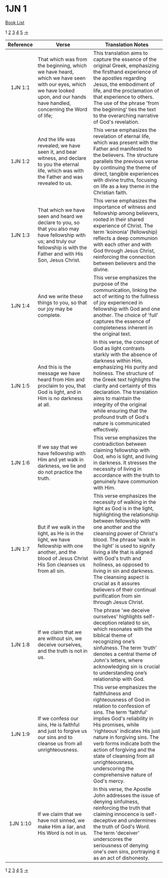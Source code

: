 # 1JN 1
[Book List](../README.md)

1 [2](./chapter_2.md) [3](./chapter_3.md) [4](./chapter_4.md) [5](./chapter_5.md) [->](./chapter_2.md)

| Reference | Verse | Translation Notes |
|:---------:|-------|-------------------|
|1JN 1:1|That which was from the beginning, which we have heard, which we have seen with our eyes, which we have looked upon, and our hands have handled, concerning the Word of life;|This translation aims to capture the essence of the original Greek, emphasizing the firsthand experience of the apostles regarding Jesus, the embodiment of life, and the proclamation of that experience to others. The use of the phrase 'from the beginning' ties the text to the overarching narrative of God's revelation.|
|1JN 1:2|And the life was revealed; we have seen it, and bear witness, and declare to you the eternal life, which was with the Father and was revealed to us.|This verse emphasizes the revelation of eternal life, which was present with the Father and manifested to the believers. The structure parallels the previous verse by continuing the theme of direct, tangible experiences with divine truths, focusing on life as a key theme in the Christian faith.|
|1JN 1:3|That which we have seen and heard we declare to you, so that you also may have fellowship with us; and truly our fellowship is with the Father and with His Son, Jesus Christ.|This verse emphasizes the importance of witness and fellowship among believers, rooted in their shared experience of Christ. The term 'koinonia' (fellowship) reflects a deep communion with each other and with God through Jesus Christ, reinforcing the connection between believers and the divine.|
|1JN 1:4|And we write these things to you, so that our joy may be complete.|This verse emphasizes the purpose of the communication, linking the act of writing to the fullness of joy experienced in fellowship with God and one another. The choice of 'full' captures the essence of completeness inherent in the original text.|
|1JN 1:5|And this is the message we have heard from Him and proclaim to you, that God is light, and in Him is no darkness at all.|In this verse, the concept of God as light contrasts starkly with the absence of darkness within Him, emphasizing His purity and holiness. The structure of the Greek text highlights the clarity and certainty of this declaration. The translation aims to maintain the integrity of the original while ensuring that the profound truth of God's nature is communicated effectively.|
|1JN 1:6|If we say that we have fellowship with Him and yet walk in darkness, we lie and do not practice the truth.|This verse emphasizes the contradiction between claiming fellowship with God, who is light, and living in darkness. It stresses the necessity of living in accordance with the truth to genuinely have communion with Him.|
|1JN 1:7|But if we walk in the light, as He is in the light, we have fellowship with one another, and the blood of Jesus Christ His Son cleanses us from all sin.|This verse emphasizes the necessity of walking in the light as God is in the light, highlighting the relationship between fellowship with one another and the cleansing power of Christ's blood. The phrase 'walk in the light' is used to signify living a life that is aligned with God's truth and holiness, as opposed to living in sin and darkness. The cleansing aspect is crucial as it assures believers of their continual purification from sin through Jesus Christ.|
|1JN 1:8|If we claim that we are without sin, we deceive ourselves, and the truth is not in us.|The phrase 'we deceive ourselves' highlights self-deception related to sin, which resonates with the biblical theme of recognizing one’s sinfulness. The term 'truth' denotes a central theme of John's letters, where acknowledging sin is crucial to understanding one’s relationship with God.|
|1JN 1:9|If we confess our sins, He is faithful and just to forgive us our sins and to cleanse us from all unrighteousness.|This verse emphasizes the faithfulness and righteousness of God in relation to confession of sins. The term 'faithful' implies God's reliability in His promises, while 'righteous' indicates His just nature in forgiving sins. The verb forms indicate both the action of forgiving and the state of cleansing from all unrighteousness, underscoring the comprehensive nature of God's mercy.|
|1JN 1:10|If we claim that we have not sinned, we make Him a liar, and His Word is not in us.|In this verse, the Apostle John addresses the issue of denying sinfulness, reinforcing the truth that claiming innocence is self-deceptive and undermines the truth of God's Word. The term 'deceiver' underscores the seriousness of denying one's own sins, portraying it as an act of dishonesty.|


1 [2](./chapter_2.md) [3](./chapter_3.md) [4](./chapter_4.md) [5](./chapter_5.md) [->](./chapter_2.md)